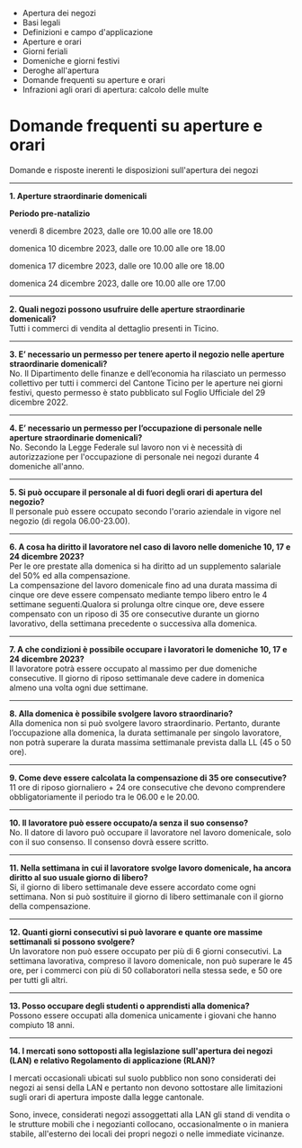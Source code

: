   * Apertura dei negozi
  * Basi legali
  * Definizioni e campo d'applicazione
  * Aperture e orari
  * Giorni feriali
  * Domeniche e giorni festivi
  * Deroghe all'apertura
  * Domande frequenti su aperture e orari
  * Infrazioni agli orari di apertura: calcolo delle multe

#  Domande frequenti su aperture e orari

Domande e risposte inerenti le disposizioni sull'apertura dei negozi

* * *

 **1\. Aperture straordinarie domenicali**

 **Periodo pre-natalizio**

venerdì 8 dicembre 2023, dalle ore 10.00 alle ore 18.00

domenica 10 dicembre 2023, dalle ore 10.00 alle ore 18.00

domenica 17 dicembre 2023, dalle ore 10.00 alle ore 18.00

domenica 24 dicembre 2023, dalle ore 10.00 alle ore 17.00

* * *

 **2\. Quali negozi possono usufruire delle aperture straordinarie
domenicali?**  
Tutti i commerci di vendita al dettaglio presenti in Ticino.

* * *

 **3\. E’ necessario un permesso per tenere aperto il negozio nelle aperture
straordinarie domenicali?**  
No. Il Dipartimento delle finanze e dell’economia ha rilasciato un permesso
collettivo per tutti i commerci del Cantone Ticino per le aperture nei giorni
festivi, questo permesso è stato pubblicato sul Foglio Ufficiale del 29
dicembre 2022.

* * *

 **4\. E’ necessario un permesso per l’occupazione di personale nelle aperture
straordinarie domenicali?**  
No. Secondo la Legge Federale sul lavoro non vi è necessità di autorizzazione
per l'occupazione di personale nei negozi durante 4 domeniche all'anno.

* * *

 **5\. Si può occupare il personale al di fuori degli orari di apertura del
negozio?**  
Il personale può essere occupato secondo l'orario aziendale in vigore nel
negozio (di regola 06.00-23.00).

* * *

 **6\. A cosa ha diritto il lavoratore nel caso di lavoro nelle domeniche 10,
17 e 24 dicembre 2023?**  
Per le ore prestate alla domenica si ha diritto ad un supplemento salariale
del 50% ed alla compensazione.  
La compensazione del lavoro domenicale fino ad una durata massima di cinque
ore deve essere compensato mediante tempo libero entro le 4 settimane
seguenti.Qualora si prolunga oltre cinque ore, deve essere compensato con un
riposo di 35 ore consecutive durante un giorno lavorativo, della settimana
precedente o successiva alla domenica.

* * *

 **7\. A che condizioni è possibile occupare i lavoratori le domeniche 10, 17
e 24 dicembre 2023?**  
Il lavoratore potrà essere occupato al massimo per due domeniche consecutive.
Il giorno di riposo settimanale deve cadere in domenica almeno una volta ogni
due settimane.

* * *

 **8\. Alla domenica è possibile svolgere lavoro straordinario?**  
Alla domenica non si può svolgere lavoro straordinario. Pertanto, durante
l’occupazione alla domenica, la durata settimanale per singolo lavoratore, non
potrà superare la durata massima settimanale prevista dalla LL (45 o 50 ore).

* * *

 **9\. Come deve essere calcolata la compensazione di 35 ore consecutive?**  
11 ore di riposo giornaliero + 24 ore consecutive che devono comprendere
obbligatoriamente il periodo tra le 06.00 e le 20.00.

* * *

 **10\. Il lavoratore può essere occupato/a senza il suo consenso?**  
No. Il datore di lavoro può occupare il lavoratore nel lavoro domenicale, solo
con il suo consenso. Il consenso dovrà essere scritto.

* * *

 **11\. Nella settimana in cui il lavoratore svolge lavoro domenicale, ha
ancora diritto al suo usuale giorno di libero?**  
Si, il giorno di libero settimanale deve essere accordato come ogni settimana.
Non si può sostituire il giorno di libero settimanale con il giorno della
compensazione.

* * *

 **12\. Quanti giorni consecutivi si può lavorare e quante ore massime
settimanali si possono svolgere?**  
Un lavoratore non può essere occupato per più di 6 giorni consecutivi. La
settimana lavorativa, compreso il lavoro domenicale, non può superare le 45
ore, per i commerci con più di 50 collaboratori nella stessa sede, e 50 ore
per tutti gli altri.

* * *

 **13\. Posso occupare degli studenti o apprendisti alla domenica?**  
Possono essere occupati alla domenica unicamente i giovani che hanno compiuto
18 anni.

* * *

 **14\. I mercati sono sottoposti alla legislazione sull'apertura dei negozi
(LAN) e relativo Regolamento di applicazione (RLAN)?**

I mercati occasionali ubicati sul suolo pubblico non sono considerati dei
negozi ai sensi della LAN e pertanto non devono sottostare alle limitazioni
sugli orari di apertura imposte dalla legge cantonale.

Sono, invece, considerati negozi assoggettati alla LAN gli stand di vendita o
le strutture mobili che i negozianti collocano, occasionalmente o in maniera
stabile, all'esterno dei locali dei propri negozi o nelle immediate vicinanze.

